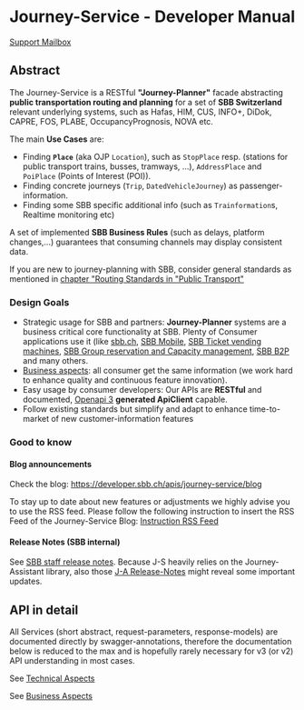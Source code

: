 
# Journey-Service - Developer Manual
[Support Mailbox](mailto:journey-service@sbb.ch)

## Abstract
The Journey-Service is a RESTful **"Journey-Planner"** facade abstracting **public transportation routing and planning** for a set of **SBB Switzerland** relevant underlying systems, such as Hafas, HIM, CUS, INFO+, DiDok, CAPRE, FOS, PLABE, OccupancyPrognosis, NOVA etc.

The main **Use Cases** are:
* Finding **`Place`** (aka OJP `Location`), such as `StopPlace` resp. (stations for public transport trains, busses, tramways, ...), `AddressPlace` and `PoiPlace` (Points of Interest (POI)).
* Finding concrete journeys (`Trip`, `DatedVehicleJourney`) as passenger-information.
* Finding some SBB specific additional info (such as `Trainformation`s, Realtime monitoring etc)

A set of implemented **SBB Business Rules** (such as delays, platform changes,...) guarantees that consuming channels may display consistent data.

If you are new to journey-planning with SBB, consider general standards as mentioned in [chapter "Routing Standards in "Public Transport"](v3/Journey-Service_v3_MODEL.md)

### Design Goals
* Strategic usage for SBB and partners: **Journey-Planner** systems are a business critical core functionality at SBB. Plenty of Consumer applications use it (like [sbb.ch](https://www.sbb.ch/en/home.html), [SBB Mobile](https://www.sbb.ch/de/fahrplan/mobile-fahrplaene/sbb-mobile.html), [SBB Ticket vending machines](https://www.sbb.ch/de/bahnhof-services/am-bahnhof/services-am-billettautomat/sbb-billettautomat.html), [SBB Group reservation and Capacity management](https://company.sbb.ch/de/sbb-als-geschaeftspartner/dienstleistungen/vertriebsmanagement-ktu/produkte/capre.html), [SBB B2P](https://company.sbb.ch/content/dam/sbb/de/pdf/sbb-konzern/sbb-als-geschaeftspartner/partnervertrieb/webserviceB2P_factsheet_d.pdf) and many others.
* [Business aspects](business/BusinessAspects.md): all consumer get the same information (we work hard to enhance quality and continuous feature innovation).
* Easy usage by consumer developers: Our APIs are **RESTful** and documented, [Openapi 3](https://oai.github.io/Documentation/) **generated ApiClient** capable.
* Follow existing standards but simplify and adapt to enhance time-to-market of new customer-information features

### Good to know
#### Blog announcements
Check the blog: https://developer.sbb.ch/apis/journey-service/blog

To stay up to date about new features or adjustments we highly advise you to use the RSS feed. Please follow the following instruction to insert the RSS Feed of the Journey-Service Blog: [Instruction RSS Feed](RSS%20Subscription-Instruction.pdf)

#### Release Notes (SBB internal)
See [SBB staff release notes](https://code.sbb.ch/projects/KI_FAHRPLAN/repos/journey-service/browse/ReleaseNotes.md).
Because J-S heavily relies on the Journey-Assistant library, also those [J-A Release-Notes](https://code.sbb.ch/projects/KI_FAHRPLAN/repos/journey-assistant/browse/ReleaseNotes.md) might reveal some important updates.

## API in detail
All Services (short abstract, request-parameters, response-models) are documented directly by swagger-annotations, therefore the documentation below is reduced to the max and is hopefully rarely necessary for v3 (or v2) API understanding in most cases.

See [Technical Aspects](technical/TechnicalAspects.md)

See [Business Aspects](business/BusinessAspects.md)
